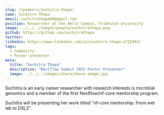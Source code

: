 ```yaml
---
slug: /speakers/suchitra-thapa/
name: Suchitra Thapa
email: suchitrathapa69@gmail.com
position: Researcher at the Amrit Campus, Tribhuvan University
image: ../../../images/people/suchitrathapa.png
github: https://github.com/suchitrathapa
twitter: 
linkedin: https://www.linkedin.com/in/suchitra-thapa-a722444/
tags:
  - Community
  - Poster presenter
meta:
  title: "Suchitra Thapa"
  description: "Nextflow Summit 2022 Poster Presenter"
  image: ../../../images/share/share-image.jpg
---
```

Suchitra is an early career researcher with research interests is microbial genomics and a member of the first Nextflow/nf-core mentorship program.

Suchitra will be presenting her work titled "nf-core mentorship: From wet lab to DSL2".
